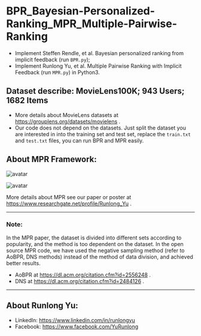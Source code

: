 # BPR_Bayesian-Personalized-Ranking_MPR_Multiple-Pairwise-Ranking

- Implement Steffen Rendle, et al. Bayesian personalized ranking from implicit feedback (run `BPR.py`);  
- Implement Runlong Yu, et al. Multiple Pairwise Ranking with Implicit Feedback (run `MPR.py`) in Python3.

## Dataset describe: MovieLens100K; 943 Users; 1682 Items

- More details about MovieLens datasets at https://grouplens.org/datasets/movielens .  
- Our code does not depend on the datasets. Just split the dataset you are interested in into the training set and test set, replace the `train.txt` and `test.txt` files, you can run BPR and MPR easily.

## About MPR Framework:

![avatar](https://www.researchgate.net/profile/Runlong_Yu/publication/329800227/figure/fig1/AS:710463142785025@1546399021268/Different-data-divisions-between-BPR-left-and-MPR-right_W640.jpg)

![avatar](https://www.researchgate.net/profile/Runlong_Yu/publication/328436286/figure/fig1/AS:684703258521600@1540257386264/Illustration-of-preference-assumption_W640.jpg)

More details about MPR see our paper or poster at https://www.researchgate.net/profile/Runlong_Yu .

---

### Note:  
In the MPR paper, the dataset is divided into different sets according to popularity, and the method is too dependent on the dataset. In the open source MPR code, we have used the negative sampling method (refer to AoBPR, DNS methods) instead of the method of data division, and achieved better results.

- AoBPR at https://dl.acm.org/citation.cfm?id=2556248 .  
- DNS at https://dl.acm.org/citation.cfm?id=2484126 .

---

## About Runlong Yu:

- LinkedIn: https://www.linkedin.com/in/runlongyu  
- Facebook: https://www.facebook.com/YuRunlong


